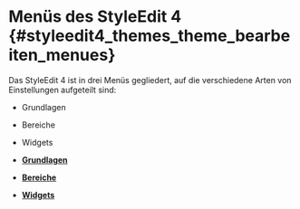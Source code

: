 # Menüs des StyleEdit 4 {#styleedit4_themes_theme_bearbeiten_menues}

Das StyleEdit 4 ist in drei Menüs gegliedert, auf die verschiedene Arten von Einstellungen aufgeteilt sind:

-   Grundlagen
-   Bereiche
-   Widgets

-   **[Grundlagen](10_3_5_1_1_Grundlagen.md)**  

-   **[Bereiche](10_3_5_1_2_Bereiche.md)**  

-   **[Widgets](10_3_5_1_3_Widgets.md)**  




